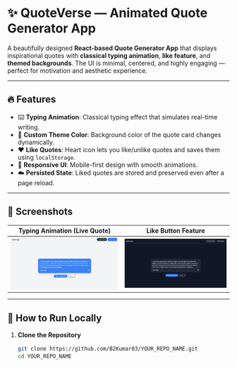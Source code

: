 # ✨ QuoteVerse — Animated Quote Generator App

A beautifully designed **React-based Quote Generator App** that displays inspirational quotes with **classical typing animation**, **like feature**, and **themed backgrounds**. The UI is minimal, centered, and highly engaging — perfect for motivation and aesthetic experience.

---

## 🔥 Features

- ⌨️ **Typing Animation**: Classical typing effect that simulates real-time writing.
- 🎨 **Custom Theme Color**: Background color of the quote card changes dynamically.
- ❤️ **Like Quotes**: Heart icon lets you like/unlike quotes and saves them using `localStorage`.
- 📱 **Responsive UI**: Mobile-first design with smooth animations.
- ☁️ **Persisted State**: Liked quotes are stored and preserved even after a page reload.

---

## 📸 Screenshots

| Typing Animation (Live Quote) | Like Button Feature |
|------------------------------|---------------------|
| ![Typing Animation](https://github.com/B2Kumar03/project_Image/blob/main/Screenshot%202025-05-29%20172302.png?raw=true) | ![Like Feature](https://github.com/B2Kumar03/project_Image/blob/main/Screenshot%202025-05-29%20172239.png?raw=true) |

---

## 🚀 How to Run Locally

1. **Clone the Repository**
   ```bash
   git clone https://github.com/B2Kumar03/YOUR_REPO_NAME.git
   cd YOUR_REPO_NAME
